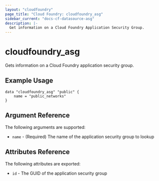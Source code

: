 ```yaml
---
layout: "cloudfoundry"
page_title: "Cloud Foundry: cloudfoundry_asg"
sidebar_current: "docs-cf-datasource-asg"
description: |-
  Get information on a Cloud Foundry Application Security Group.
---
```


# cloudfoundry\_asg

Gets information on a Cloud Foundry application security group.

## Example Usage

```
data "cloudfoundry_asg" "public" {
    name = "public_networks"
}
```

## Argument Reference

The following arguments are supported:

* `name` - (Required) The name of the application security group to lookup

## Attributes Reference

The following attributes are exported:

* `id` - The GUID of the application security group
